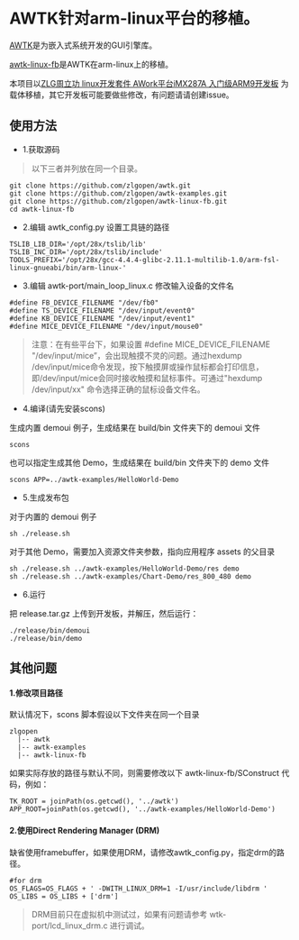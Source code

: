 # AWTK针对arm-linux平台的移植。

[AWTK](https://github.com/zlgopen/awtk)是为嵌入式系统开发的GUI引擎库。

[awtk-linux-fb](https://github.com/zlgopen/awtk-linux-fb)是AWTK在arm-linux上的移植。

本项目以[ZLG周立功 linux开发套件 AWork平台iMX287A 入门级ARM9开发板](https://item.taobao.com/item.htm?spm=a230r.1.14.1.29c8b3f8qxjYf7&id=536334628394&ns=1&abbucket=17#detail) 为载体移植，其它开发板可能要做些修改，有问题请请创建issue。 

## 使用方法

* 1.获取源码

> 以下三者并列放在同一个目录。

```
git clone https://github.com/zlgopen/awtk.git
git clone https://github.com/zlgopen/awtk-examples.git
git clone https://github.com/zlgopen/awtk-linux-fb.git
cd awtk-linux-fb
```

* 2.编辑 awtk_config.py 设置工具链的路径

```
TSLIB_LIB_DIR='/opt/28x/tslib/lib'
TSLIB_INC_DIR='/opt/28x/tslib/include'
TOOLS_PREFIX='/opt/28x/gcc-4.4.4-glibc-2.11.1-multilib-1.0/arm-fsl-linux-gnueabi/bin/arm-linux-'
```

* 3.编辑 awtk-port/main\_loop\_linux.c 修改输入设备的文件名

```
#define FB_DEVICE_FILENAME "/dev/fb0"
#define TS_DEVICE_FILENAME "/dev/input/event0"
#define KB_DEVICE_FILENAME "/dev/input/event1"
#define MICE_DEVICE_FILENAME "/dev/input/mouse0"
```

> 注意：在有些平台下，如果设置 #define MICE_DEVICE_FILENAME "/dev/input/mice”，会出现触摸不灵的问题。通过hexdump /dev/input/mice命令发现，按下触摸屏或操作鼠标都会打印信息，即/dev/input/mice会同时接收触摸和鼠标事件。可通过"hexdump  /dev/input/xx" 命令选择正确的鼠标设备文件名。

* 4.编译(请先安装scons)

生成内置 demoui 例子，生成结果在 build/bin 文件夹下的 demoui 文件

```
scons
```

也可以指定生成其他 Demo，生成结果在 build/bin 文件夹下的 demo 文件

```
scons APP=../awtk-examples/HelloWorld-Demo
```

* 5.生成发布包

对于内置的 demoui 例子

```
sh ./release.sh
```

对于其他 Demo，需要加入资源文件夹参数，指向应用程序 assets 的父目录

```
sh ./release.sh ../awtk-examples/HelloWorld-Demo/res demo
sh ./release.sh ../awtk-examples/Chart-Demo/res_800_480 demo
```

* 6.运行

把 release.tar.gz 上传到开发板，并解压，然后运行：

```
./release/bin/demoui
./release/bin/demo
```

## 其他问题

#### 1.修改项目路径

默认情况下，scons 脚本假设以下文件夹在同一个目录

```
zlgopen
  |-- awtk
  |-- awtk-examples
  |-- awtk-linux-fb
```

如果实际存放的路径与默认不同，则需要修改以下 awtk-linux-fb/SConstruct 代码，例如：

```
TK_ROOT = joinPath(os.getcwd(), '../awtk')
APP_ROOT=joinPath(os.getcwd(), '../awtk-examples/HelloWorld-Demo')
```

#### 2.使用Direct Rendering Manager (DRM)

缺省使用framebuffer，如果使用DRM，请修改awtk\_config.py，指定drm的路径。

```
#for drm
OS_FLAGS=OS_FLAGS + ' -DWITH_LINUX_DRM=1 -I/usr/include/libdrm '
OS_LIBS = OS_LIBS + ['drm']
```
> DRM目前只在虚拟机中测试过，如果有问题请参考 wtk-port/lcd\_linux\_drm.c 进行调试。

